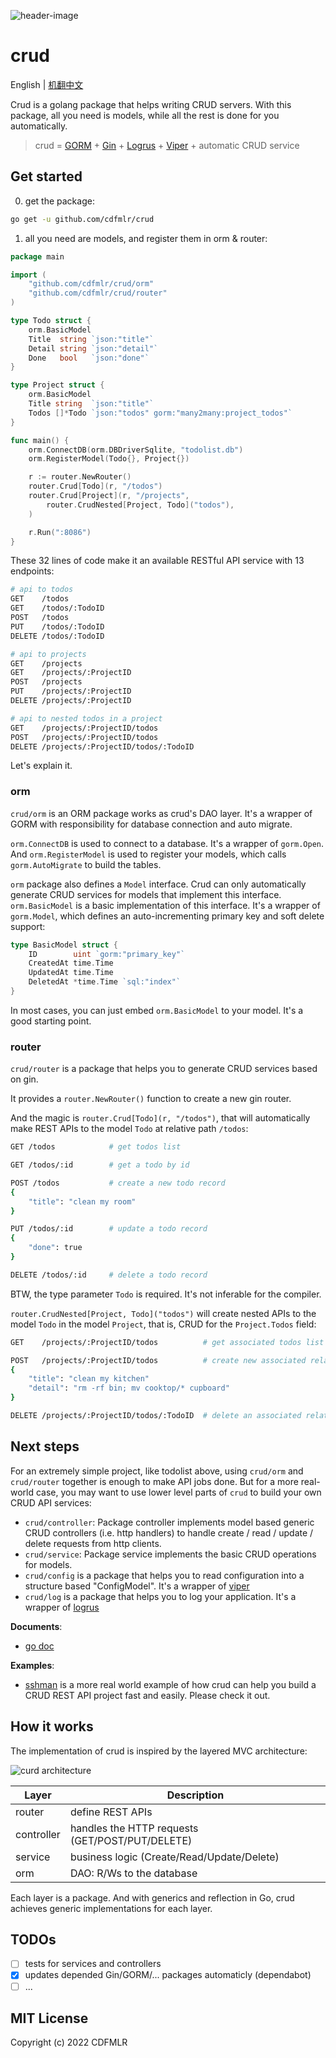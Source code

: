 ![header-image](img/header-image.png)

# crud

English | [机翻中文](README-zh_CN.md)

Crud is a golang package that helps writing CRUD servers.
With this package, all you need is models,
while all the rest is done for you automatically.

> crud = [GORM](https://github.com/go-gorm/gorm) +
> [Gin](https://github.com/gin-gonic/gin) +
> [Logrus](https://github.com/sirupsen/logrus) +
> [Viper](https://github.com/spf13/viper) + 
> automatic CRUD service

## Get started

0. get the package:

```sh
go get -u github.com/cdfmlr/crud
```

1. all you need are models, and register them in orm & router:

```go
package main

import (
	"github.com/cdfmlr/crud/orm"
	"github.com/cdfmlr/crud/router"
)

type Todo struct {
	orm.BasicModel
	Title  string `json:"title"`
	Detail string `json:"detail"`
	Done   bool   `json:"done"`
}

type Project struct {
	orm.BasicModel
	Title string  `json:"title"`
	Todos []*Todo `json:"todos" gorm:"many2many:project_todos"`
}

func main() {
	orm.ConnectDB(orm.DBDriverSqlite, "todolist.db")
	orm.RegisterModel(Todo{}, Project{})

	r := router.NewRouter()
	router.Crud[Todo](r, "/todos")
	router.Crud[Project](r, "/projects",
		router.CrudNested[Project, Todo]("todos"),
	)

	r.Run(":8086")
}
```

These 32 lines of code make it an available RESTful API service with 13
endpoints:

```sh
# api to todos
GET    /todos
GET    /todos/:TodoID
POST   /todos
PUT    /todos/:TodoID
DELETE /todos/:TodoID

# api to projects
GET    /projects
GET    /projects/:ProjectID
POST   /projects
PUT    /projects/:ProjectID
DELETE /projects/:ProjectID

# api to nested todos in a project
GET    /projects/:ProjectID/todos
POST   /projects/:ProjectID/todos
DELETE /projects/:ProjectID/todos/:TodoID
```

Let's explain it.

### orm

`crud/orm` is an ORM package works as crud's DAO layer. It's a wrapper of GORM
with responsibility for database connection and auto migrate.

`orm.ConnectDB` is used to connect to a database. It's a wrapper of `gorm.Open`.
And `orm.RegisterModel` is used to register your models, which
calls `gorm.AutoMigrate` to build the tables.

`orm` package also defines a `Model` interface. Crud can only automatically
generate CRUD services for models that implement this interface.
`orm.BasicModel` is a basic implementation of this interface. It's a wrapper
of `gorm.Model`, which defines an auto-incrementing primary key and soft delete
support:

```go
type BasicModel struct {
    ID        uint `gorm:"primary_key"`
    CreatedAt time.Time
    UpdatedAt time.Time
    DeletedAt *time.Time `sql:"index"`
}
```

In most cases, you can just embed `orm.BasicModel` to your model. It's a good
starting point.

### router

`crud/router` is a package that helps you to generate CRUD services based on
gin.

It provides a `router.NewRouter()` function to create a new gin router.

And the magic is `router.Crud[Todo](r, "/todos")`, that will automatically make
REST APIs to the model `Todo` at relative path `/todos`:

```sh
GET /todos            # get todos list

GET /todos/:id        # get a todo by id

POST /todos           # create a new todo record
{
    "title": "clean my room"
}

PUT /todos/:id        # update a todo record
{
    "done": true
}

DELETE /todos/:id     # delete a todo record
```

BTW, the type parameter `Todo` is required. It's not inferable for the compiler.

`router.CrudNested[Project, Todo]("todos")` will create nested APIs to the
model `Todo` in the model `Project`, that is, CRUD for the `Project.Todos`
field:

```sh
GET    /projects/:ProjectID/todos          # get associated todos list

POST   /projects/:ProjectID/todos          # create new associated relationship
{
    "title": "clean my kitchen"
    "detail": "rm -rf bin; mv cooktop/* cupboard"
}

DELETE /projects/:ProjectID/todos/:TodoID  # delete an associated relationship
```

## Next steps

For an extremely simple project, like todolist above, using `crud/orm`
and `crud/router` together is enough to make API jobs done.
But for a more real-world case, you may want to use lower level parts of `crud`
to build your own CRUD API services:

- `crud/controller`: Package controller implements model based generic CRUD
  controllers (i.e. http handlers) to handle create / read / update / delete
  requests from http clients.
- `crud/service`: Package service implements the basic CRUD operations for
  models.
- `crud/config` is a package that helps you to read configuration into a
  structure based "ConfigModel". It's a wrapper
  of [viper](https://github.com/spf13/viper)
- `crud/log` is a package that helps you to log your application. It's a wrapper
  of [logrus](https://github.com/sirupsen/logrus)

**Documents**:

- [go doc](https://pkg.go.dev/github.com/cdfmlr/crud)

**Examples**:

- [sshman](https://github.com/cdfmlr/sshman) is a more real world example of how
  crud can help you build a CRUD REST API project fast and easily. Please check
  it out.

## How it works

The implementation of crud is inspired by the layered MVC architecture:

![curd architecture](img/crud.svg)

| Layer      | Description                                     |
|------------|-------------------------------------------------|
| router     | define REST APIs                                |
| controller | handles the HTTP requests (GET/POST/PUT/DELETE) |
| service    | business logic (Create/Read/Update/Delete)      |
| orm        | DAO: R/Ws to the database                       |

Each layer is a package. And with generics and reflection in Go,
crud achieves generic implementations for each layer.

## TODOs

- [ ] tests for services and controllers
- [x] updates depended Gin/GORM/... packages automaticly (dependabot)
- [ ] ...

## MIT License

Copyright (c) 2022 CDFMLR
